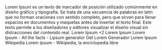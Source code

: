 Lorem Ipsum es un texto de marcador de posición utilizado comúnmente en diseño gráfico y tipografía. Se trata de una secuencia de palabras en latín que no forman oraciones con sentido completo, pero que sirven para llenar espacios en documentos y maquetas antes de insertar el texto final. Este texto permite a los diseñadores y editores visualizar el diseño visual sin distracciones del contenido real. 
Lorem Ipsum
+2
Lorem Ipsum
Lorem Ipsum - All the facts - Lipsum generator
Get Lorem
Generador Lorem Ipsum
Wikipedia
Lorem ipsum - Wikipedia, la enciclopedia libre    